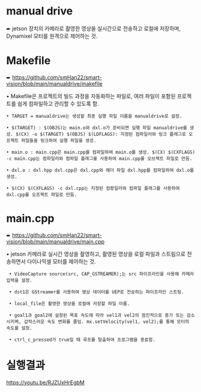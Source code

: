 # manual drive

➨ jetson 장치의 카메라로 촬영한 영상을 실시간으로 전송하고 로컬에 저장하며, Dynamixel 모터를 원격으로 제어하는 것.

# Makefile

➨ https://github.com/smHan22/smart-vision/blob/main/manualdrive/makefile

• Makefile은 프로젝트의 빌드 과정을 자동화하는 파일로, 여러 파일이 포함된 프로젝트를 쉽게 컴파일하고 관리할 수 있도록 함.

    • TARGET = manualdrive는 생성할 최종 실행 파일 이름을 manualdrive로 설정.

    • $(TARGET) : $(OBJS)는 main.o와 dxl.o가 준비되면 실행 파일 manualdrive를 생성. $(CX) -o $(TARGET) $(OBJS) $(LDFLAGS): 지정된 컴파일러와 링크 플래그로 오프젝트 파일들을 링크하여 실행 파일을 생성.

    • main.o : main.cpp은 main.cpp를 컴파일하여 main.o를 생성. $(CX) $(CXFLAGS) -c main.cpp는 컴파일러와 컴파일 플래그를 사용하여 main.cpp를 오브젝트 파일로 만듬.

    • dxl.o : dxl.hpp dxl.cpp은 dxl.cpp와 헤더 파일 dxl.hpp를 컴파일하여 dxl.o를 생성.

    • $(CX) $(CXFLAGS) -c dxl.cpp는 지정된 컴팡일러와 컴파일 플래그를 사용하여 dxl.cpp를 오프젝트 파일로 만듬.

# main.cpp 

 ➨ https://github.com/smHan22/smart-vision/blob/main/manualdrive/main.cpp

 • jetson 카메라로 실시간 영상을 촬영하고, 촬영된 영상을 로컬 파일과 스트림으로 전송하면서 다이나믹셀 모터를 제어하는 것.

     • VideoCapture source(src, CAP_GSTREAMER);는 src 파이프라인을 사용해 카메라 입력을 설정.

     • dst1은 GStreamer를 사용하여 영상 데이터를 UEP로 전송하는 파이프라인 스트링.

     • local_file은 촬영한 영상을 로컬에 저장할 파일 이름. 

     • goal1과 goal2에 설정된 목표 속도에 따라 vel1과 vel2의 점진적으로 증가 또는 감소시키며, 갑작스러운 속도 변화를 줄임. mx.setVelocity(vel1, vel2);를 통해 모터의 속도를 설정.

     • ctrl_c_pressed가 true일 때 루프를 탈출하여 프로그램을 종료함.


# 실행결과 

https://youtu.be/RJZUxHrEgbM


